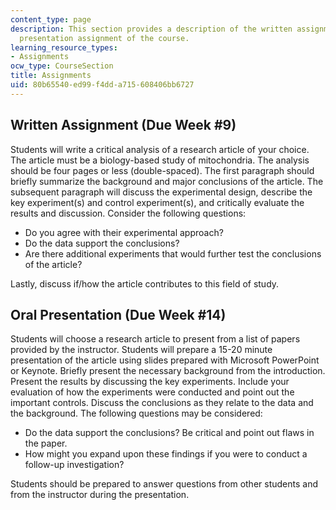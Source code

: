 ```yaml
---
content_type: page
description: This section provides a description of the written assignment and oral
  presentation assignment of the course.
learning_resource_types:
- Assignments
ocw_type: CourseSection
title: Assignments
uid: 80b65540-ed99-f4dd-a715-608406bb6727
---
```


Written Assignment (Due Week #9)
--------------------------------

Students will write a critical analysis of a research article of your choice. The article must be a biology-based study of mitochondria. The analysis should be four pages or less (double-spaced). The first paragraph should briefly summarize the background and major conclusions of the article. The subsequent paragraph will discuss the experimental design, describe the key experiment(s) and control experiment(s), and critically evaluate the results and discussion. Consider the following questions:

*   Do you agree with their experimental approach?
*   Do the data support the conclusions?
*   Are there additional experiments that would further test the conclusions of the article?

Lastly, discuss if/how the article contributes to this field of study.

Oral Presentation (Due Week #14)
--------------------------------

Students will choose a research article to present from a list of papers provided by the instructor. Students will prepare a 15-20 minute presentation of the article using slides prepared with Microsoft PowerPoint or Keynote. Briefly present the necessary background from the introduction. Present the results by discussing the key experiments. Include your evaluation of how the experiments were conducted and point out the important controls. Discuss the conclusions as they relate to the data and the background. The following questions may be considered:

*   Do the data support the conclusions? Be critical and point out flaws in the paper.
*   How might you expand upon these findings if you were to conduct a follow-up investigation?

Students should be prepared to answer questions from other students and from the instructor during the presentation.